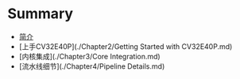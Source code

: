 # Summary

* [简介](./Chapter1/Introduction.md)
* [上手CV32E40P](./Chapter2/Getting Started with CV32E40P.md)
* [内核集成](./Chapter3/Core Integration.md)
* [流水线细节](./Chapter4/Pipeline Details.md)

